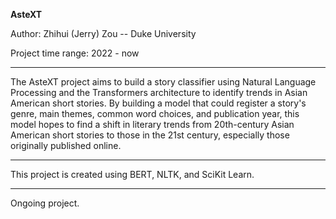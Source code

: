 **AsteXT**

Author:
Zhihui (Jerry) Zou -- Duke University

Project time range: 2022 - now

---

The AsteXT project aims to build a story classifier using Natural Language Processing and the Transformers architecture to identify trends in Asian American short stories. By building a model that could register a story's genre, main themes, common word choices, and publication year, this model hopes to find a shift in literary trends from 20th-century Asian American short stories to those in the 21st century, especially those originally published online.

---

This project is created using BERT, NLTK, and SciKit Learn.

---

Ongoing project.
